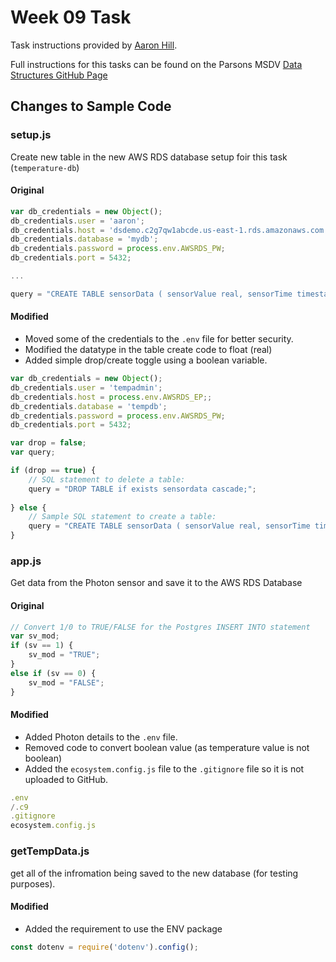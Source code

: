 # Week 09 Task

Task instructions provided by [Aaron Hill](https://github.com/aaronxhill).

Full instructions for this tasks can be found on the Parsons MSDV [Data Structures GitHub Page](https://github.com/visualizedata/data-structures/blob/master/weekly_assignment_09.md)

## Changes to Sample Code

### setup.js
Create new table in the new AWS RDS database setup foir this task (```temperature-db```)
#### Original
```javascript
var db_credentials = new Object();
db_credentials.user = 'aaron';
db_credentials.host = 'dsdemo.c2g7qw1abcde.us-east-1.rds.amazonaws.com';
db_credentials.database = 'mydb';
db_credentials.password = process.env.AWSRDS_PW;
db_credentials.port = 5432;

...

query = "CREATE TABLE sensorData ( sensorValue real, sensorTime timestamp DEFAULT current_timestamp );";
```
#### Modified
- Moved some of the credentials to the ```.env``` file for better security.
- Modified the datatype in the table create code to float (real)
- Added simple drop/create toggle using a boolean variable.

```javascript
var db_credentials = new Object();
db_credentials.user = 'tempadmin';
db_credentials.host = process.env.AWSRDS_EP;;
db_credentials.database = 'tempdb';
db_credentials.password = process.env.AWSRDS_PW;
db_credentials.port = 5432;

var drop = false;
var query;

if (drop == true) {
    // SQL statement to delete a table: 
    query = "DROP TABLE if exists sensordata cascade;";
    
} else {
    // Sample SQL statement to create a table: 
    query = "CREATE TABLE sensorData ( sensorValue real, sensorTime timestamp DEFAULT current_timestamp );";
}
```

### app.js
Get data from the Photon sensor and save it to the AWS RDS Database
#### Original
```javascript
// Convert 1/0 to TRUE/FALSE for the Postgres INSERT INTO statement
var sv_mod; 
if (sv == 1) {
    sv_mod = "TRUE";
}
else if (sv == 0) {
    sv_mod = "FALSE";
}
```
#### Modified
- Added Photon details to the ```.env``` file.
- Removed code to convert boolean value (as temperature value is not boolean)
- Added the ```ecosystem.config.js``` file to the ```.gitignore``` file so it is not uploaded to GitHub.

```javascript
.env
/.c9
.gitignore
ecosystem.config.js
```

### getTempData.js
get all of the infromation being saved to the new database (for testing purposes).
#### Modified
- Added the requirement to use the ENV package
```javascript
const dotenv = require('dotenv').config();
```

